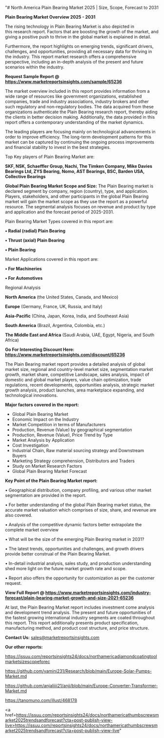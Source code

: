 "# North America Plain Bearing Market 2025 | Size, Scope, Forecast to 2031

<Strong> Plain Bearing Market Overview 2025 - 2031</strong>

The rising technology in Plain Bearing Market is also depicted in this research report. Factors that are boosting the growth of the market, and giving a positive push to thrive in the global market is explained in detail.

Furthermore, the report highlights on emerging trends, significant drivers, challenges, and opportunities, providing all necessary data for thriving in the industry. This report market research offers a comprehensive perspective, including an in-depth analysis of the present and future scenarios within the industry.

<strong>Request Sample Report @ <a href=https://www.marketreportsinsights.com/sample/65236>https://www.marketreportsinsights.com/sample/65236</a></strong>

The market overview included in this report provides information from a wide range of resources like government organizations, established companies, trade and industry associations, industry brokers and other such regulatory and non-regulatory bodies. The data acquired from these organizations authenticate the Plain Bearing research report, thereby aiding the clients in better decision making. Additionally, the data provided in this report offers a contemporary understanding of the market dynamics.

The leading players are focusing mainly on technological advancements in order to improve efficiency. The long-term development patterns for this market can be captured by continuing the ongoing process improvements and financial stability to invest in the best strategies.

Top Key players of Plain Bearing Market are:

<strong>SKF, NSK, Schaeffler Group, Nachi, The Timken Company, Mike Davies Bearings Ltd, ZYS Bearing, Nomo, AST Bearings, BSC, Barden USA, Collective Bearings</strong>

<strong><b>Global Plain Bearing Market Scope and Size:</b></strong>
The Plain Bearing market is declared segment by company, region (country), type, and application. Players, stakeholders, and other participants in the global Plain Bearing market will gain the market scope as they use the report as a powerful resource. The segmental analysis focuses on revenue and product by type and application and the forecast period of 2025-2031.

Plain Bearing Market Types covered in this report are:

<strong>• Radial (radial) Plain Bearing

• Thrust (axial) Plain Bearing

• Plain Bearing</strong>

Market Applications covered in this report are:

<strong>• For Machineries

• For Automotives</strong> 

Regional Analysis

<strong>North America</strong> (the United States, Canada, and Mexico)

<strong>Europe</strong> (Germany, France, UK, Russia, and Italy)

<strong>Asia-Pacific</strong> (China, Japan, Korea, India, and Southeast Asia)

<strong>South America</strong> (Brazil, Argentina, Colombia, etc.)

<strong>The Middle East and Africa</strong> (Saudi Arabia, UAE, Egypt, Nigeria, and South Africa)

<strong>Go For Interesting Discount Here: <a href=https://www.marketreportsinsights.com/discount/65236>https://www.marketreportsinsights.com/discount/65236</a></strong>

The Plain Bearing market report provides a detailed analysis of global market size, regional and country-level market size, segmentation market growth, market share, competitive Landscape, sales analysis, impact of domestic and global market players, value chain optimization, trade regulations, recent developments, opportunities analysis, strategic market growth analysis, product launches, area marketplace expanding, and technological innovations.

<strong><b>Major factors covered in the report:</b></strong>
<ul>
  <li>Global Plain Bearing Market </li>
  <li>Economic Impact on the Industry</li>
  <li>Market Competition in terms of Manufacturers</li>
  <li>Production, Revenue (Value) by geographical segmentation</li>
  <li>Production, Revenue (Value), Price Trend by Type</li>
  <li>Market Analysis by Application</li>
  <li>Cost Investigation</li>
  <li>Industrial Chain, Raw material sourcing strategy and Downstream Buyers</li>
  <li>Marketing Strategy comprehension, Distributors and Traders</li>
  <li>Study on Market Research Factors</li>
  <li>Global Plain Bearing Market Forecast</li>
</ul>

<strong><b>Key Point of the Plain Bearing Market report:</b></strong>

• Geographical distribution, company profiling, and various other market segmentation are provided in the report.

• For better understanding of the global Plain Bearing market status, the accurate market valuation which comprises of size, share, and revenue are also covered.

• Analysis of the competitive dynamic factors better extrapolate the complete market overview

• What will be the size of the emerging Plain Bearing market in 2031?

• The latest trends, opportunities and challenges, and growth drivers provide better construal of the Plain Bearing Market.

• In-detail industrial analysis, sales study, and production understanding shed more light on the future market growth rate and scope.

• Report also offers the opportunity for customization as per the customer request.

<strong><b>View Full Report @ <a href=https://www.marketreportsinsights.com/industry-forecast/plain-bearing-market-growth-and-size-2021-65236>https://www.marketreportsinsights.com/industry-forecast/plain-bearing-market-growth-and-size-2021-65236</a></b></strong>


At last, the Plain Bearing Market report includes investment come analysis and development trend analysis. The present and future opportunities of the fastest growing international industry segments are coated throughout this report. This report additionally presents product specification, manufacturing method, and product cost structure, and price structure.

<strong>Contact Us:</strong>
sales@marketreportsinsights.com

<strong>Our other reports:</strong>

<a href=https://issuu.com/reportsinsights24/docs/northamericadiamondcoatingtoolmarketsizescopeforec>https://issuu.com/reportsinsights24/docs/northamericadiamondcoatingtoolmarketsizescopeforec</a>

<a href=https://github.com/yamini231/Research/blob/main/Europe-Solar-Pumps-Market.md>https://github.com/yamini231/Research/blob/main/Europe-Solar-Pumps-Market.md</a>

<a href=https://github.com/anjaliiii21/anjj/blob/main/Europe-Converter-Transformer-Market.md>https://github.com/anjaliiii21/anjj/blob/main/Europe-Converter-Transformer-Market.md</a>

<a href=https://tanomuno.com/illust/468178>https://tanomuno.com/illust/468178</a>

<a href=https://issuu.com/reportsinsights24/docs/northamericathumbscrewsmarket2025trendsandforecast?cta=post-publish-view-live>https://issuu.com/reportsinsights24/docs/northamericathumbscrewsmarket2025trendsandforecast?cta=post-publish-view-live</a>"
